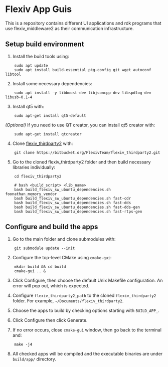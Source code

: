 Flexiv App Guis
===============

This is a repository contains different UI applications and rdk programs that use flexiv_middleware2 as their communication infrastructure.

Setup build environment
-----------------------

1. Install the build tools using:

````
    sudo apt update
    sudo apt install build-essential pkg-config git wget autoconf libtool
````

2. Install some necessary dependencies:

````
    sudo apt install -y libboost-dev libjsoncpp-dev libspdlog-dev libusb-0.1-4
````

3. Install qt5 with:

````
    sudo apt-get install qt5-default
````

*(Optional)* If you need to use QT creator, you can install qt5 creator with:

````
    sudo apt-get install qtcreator
````

4. Clone [flexiv_thirdparty2](https://bitbucket.org/FlexivTeam/flexiv_thirdparty2.git) with:

````
    git clone https://bitbucket.org/FlexivTeam/flexiv_thirdparty2.git
````

5. Go to the cloned flexiv_thirdparty2 folder and then build necessary libraries individually:

````
    cd flexiv_thirdparty2

    # bash <build_script> <lib_name>
    bash build_flexiv_sw_ubuntu_dependencies.sh foonathan_memory_vendor
    bash build_flexiv_sw_ubuntu_dependencies.sh fast-cdr
    bash build_flexiv_sw_ubuntu_dependencies.sh fast-dds
    bash build_flexiv_sw_ubuntu_dependencies.sh fast-dds-gen
    bash build_flexiv_sw_ubuntu_dependencies.sh fast-rtps-gen
````

Configure and build the apps
-------------------------------

1. Go to the main folder and clone submodules with:

````
    git submodule update --init
````

2. Configure the top-level CMake using ``cmake-gui``:

````
    mkdir build && cd build
    cmake-gui .. &
````

3. Click Configure, then choose the default Unix Makefile configuration. An error will pop out, which is expected.

4. Configure ``flexiv_thirdparty2_path`` to the cloned ``flexiv_thirdparty2`` folder. For example, ``~/Documents/flexiv_thirdparty2``.

5. Choose the apps to build by checking options starting with ``BUILD_APP_``.

6. Click Configure then click Generate.

7. If no error occurs, close ``cmake-gui`` window, then go back to the terminal and:

````
    make -j4
````

8. All checked apps will be compiled and the executable binaries are under ``build/app/`` directory.
